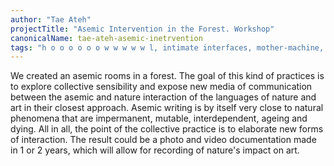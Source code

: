 ```yaml
---
author: "Tae Ateh"
projectTitle: "Asemic Intervention in the Forest. Workshop"
canonicalName: tae-ateh-asemic-inetrvention
tags: "h o o o o o o w w w w w l, intimate interfaces, mother-machine, object, psychodata, dispersed collectivity, social choreography, national academy of sciences as witch, tongue and teeth of creativity, protocols of self-organisation, great stone, alienation"
---
```

We created an asemic rooms in a forest. The goal of this kind of practices is to explore collective sensibility and expose new media of communication between the asemic and nature interaction of the languages of nature and art in their closest approach. Asemic writing is by itself very close to natural phenomena that are impermanent, mutable, interdependent, ageing and dying. All in all, the point of the collective practice is to elaborate new forms of interaction.
The result could be a photo and video documentation made in 1 or 2 years, which will allow for recording of nature's impact on art.
